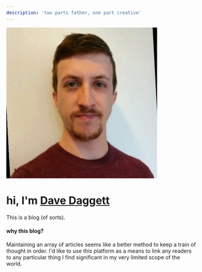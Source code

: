 ```yaml
---
description: 'two parts father, one part creative'
---
```


<img id="profile-image" src="./assets/img/profile.png" />

# hi, I'm [Dave Daggett](http://ddaaggeett.xyz)

This is a blog (of sorts).

#### why this blog?

Maintaining an array of articles seems like a better method to keep a train of thought in order. I'd like to use this platform as a means to link any readers to any particular thing I find significant in my very limited scope of the world.
